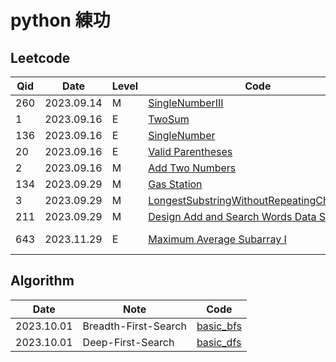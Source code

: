 
# python 練功

## Leetcode

Qid  | Date       | Level  | Code                                                         | Note
---- | ---------- | ------ | ------------------------------------------------------------ | ----------
260  | 2023.09.14 | M      | [SingleNumberIII](./leetcode/SingleNumberIII.py) | 
1    | 2023.09.16 | E      | [TwoSum](./leetcode/TwoSum.py) | 
136  | 2023.09.16 | E      | [SingleNumber](./leetcode/SingleNumber.py) | 
20   | 2023.09.16 | E      | [Valid Parentheses](./leetcode/ValidParentheses.py) | 
2    | 2023.09.16 | M      | [Add Two Numbers](./leetcode/AddTwoNumbers.py) | 
134  | 2023.09.29 | M      | [Gas Station](./leetcode/GasStation.py) | 
3    | 2023.09.29 | M      | [LongestSubstringWithoutRepeatingCharacters](./leetcode/LongestSubstringWithoutRepeatingCharacters.py) | 
211  | 2023.09.29 | M      | [Design Add and Search Words Data Structure](./leetcode/DesignAddandSearchWordsDataStructure.py) | dfs
643  | 2023.11.29 | E      | [Maximum Average Subarray I](./leetcode/MaximumAverageSubarrayI.py) | slide window


## Algorithm

Date       | Note                        | Code
---------- | --------------------------- | -------------------
2023.10.01 | Breadth-First-Search        | [basic_bfs](./algorithm/basic_bfs.py)
2023.10.01 | Deep-First-Search           | [basic_dfs](./algorithm/basic_dfs.py)

